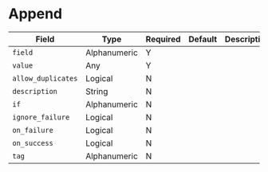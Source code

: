 # Append

|Field|Type|Required|Default|Description|
|---|---|---|---|---|
|`field`|Alphanumeric|Y|||
|`value`|Any|Y|||
|`allow_duplicates`|Logical|N|||
|`description`|String|N|||
|`if`|Alphanumeric|N|||
|`ignore_failure`|Logical|N|||
|`on_failure`|Logical|N|||
|`on_success`|Logical|N|||
|`tag`|Alphanumeric|N|||
